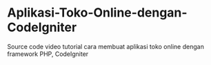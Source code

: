 # Aplikasi-Toko-Online-dengan-CodeIgniter
Source code video tutorial cara membuat aplikasi toko online dengan framework PHP, CodeIgniter
